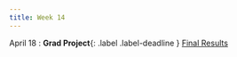 ```yaml
---
title: Week 14
---
```


April 18
: **Grad Project**{: .label .label-deadline } [Final Results](../gradproject)   

